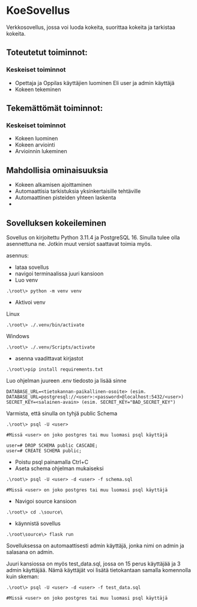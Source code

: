 # KoeSovellus
Verkkosovellus, jossa voi luoda kokeita, suorittaa kokeita ja tarkistaa kokeita.

## Toteutetut toiminnot:
### Keskeiset toiminnot
- Opettaja ja Oppilas käyttäjien luominen Eli user ja admin käyttäjä
- Kokeen tekeminen



## Tekemättömät toiminnot:
### Keskeiset toiminnot
- Kokeen luominen
- Kokeen arviointi
- Arvioinnin lukeminen

## Mahdollisia ominaisuuksia
- Kokeen alkamisen ajoittaminen
- Automaattisia tarkistuksia yksinkertaisille tehtäville
- Automaattinen pisteiden yhteen laskenta
- 

## Sovelluksen kokeileminen
Sovellus on kirjoitettu Python 3.11.4 ja PostgreSQL 16. Sinulla tulee olla asennettuna ne. Jotkin muut versiot saattavat toimia myös.

asennus:
- lataa sovellus
- navigoi terminaalissa juuri kansioon
- Luo venv
```
.\root\> python -m venv venv
```
- Aktivoi venv

Linux
```
.\root\> ./.venv/bin/activate
```

Windows
```
.\root\> ./.venv/Scripts/activate
```
- asenna vaadittavat kirjastot
```
.\root\>pip install requirements.txt
```
Luo ohjelman juureen .env tiedosto ja lisää sinne
```
DATABASE_URL=<tietokannan-paikallinen-osoite> (esim. DATABASE_URL=postgresql://<user>:<password>@localhost:5432/<user>)
SECRET_KEY=<salainen-avain> (esim. SECRET_KEY="BAD_SECRET_KEY")
```

Varmista, että sinulla on tyhjä public Schema

```
.\root\> psql -U <user>

#Missä <user> on joko postgres tai muu luomasi psql käyttäjä

user=# DROP SCHEMA public CASCADE;
user=# CREATE SCHEMA public;
```
- Poistu psql painamalla Ctrl+C
- Aseta schema ohjelman mukaiseksi
```
.\root\> psql -U <user> -d <user> -f schema.sql 

#Missä <user> on joko postgres tai muu luomasi psql käyttäjä
```
- Navigoi source kansioon
```
.\root\> cd .\source\
```
- käynnistä sovellus
```
.\root\source\> flask run
```

Sovelluksessa on automaattisesti admin käyttäjä, jonka nimi on admin ja salasana on admin.

Juuri kansiossa on myös test_data.sql, jossa on 15 perus käyttäjää ja 3 admin käyttäjää. Nämä käyttäjät voi lisätä tietokantaan samalla komennolla kuin skeman:
```
.\root\> psql -U <user> -d <user> -f test_data.sql 

#Missä <user> on joko postgres tai muu luomasi psql käyttäjä
```
